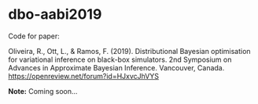# dbo-aabi2019
Code for paper:

Oliveira, R., Ott, L., & Ramos, F. (2019). Distributional Bayesian optimisation for variational inference on black-box simulators. 2nd Symposium on Advances in Approximate Bayesian Inference. Vancouver, Canada.
https://openreview.net/forum?id=HJxvcJhVYS

<b>Note:</b> Coming soon...
